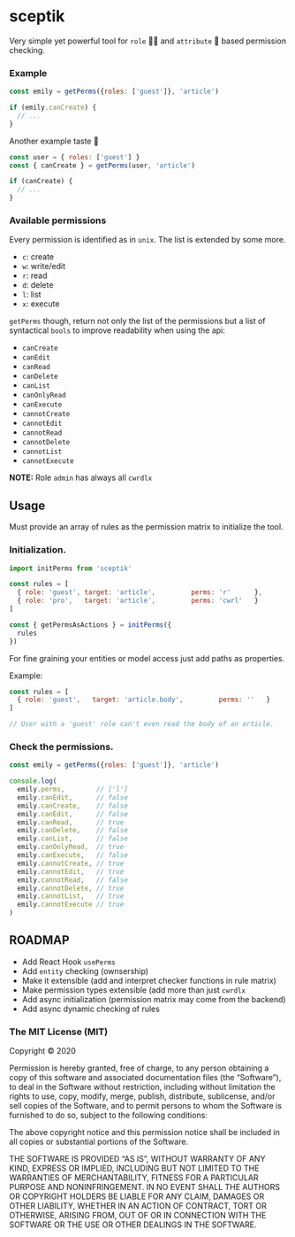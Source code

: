 #  sceptik

Very simple yet powerful tool for `role` 👩‍💻 and `attribute` 👀 based permission checking.

### Example

```js
const emily = getPerms({roles: ['guest']}, 'article')

if (emily.canCreate) {
  // ...
}
```

Another example taste 🍬

```js
const user = { roles: ['guest'] }
const { canCreate } = getPerms(user, 'article')

if (canCreate) {
  // ...
}
```

### Available permissions

Every permission is identified as in `unix`. The list is extended by some more.

 - `c`: create
 - `w`: write/edit
 - `r`: read
 - `d`: delete
 - `l`: list
 - `x`: execute

`getPerms` though, return not only the list of the permissions but a list of syntactical `bools` to improve readability when using the api:

- `canCreate`
- `canEdit`
- `canRead`
- `canDelete`
- `canList`
- `canOnlyRead`
- `canExecute` 
- `cannotCreate`
- `cannotEdit`
- `cannotRead`
- `cannotDelete`
- `cannotList`
- `cannotExecute`

**NOTE:** Role `admin` has always all `cwrdlx`

## Usage

Must provide an array of rules as the permission matrix to initialize the tool.

### Initialization.

```js
import initPerms from 'sceptik'

const rules = [
  { role: 'guest', target: 'article',         perms: 'r'      },
  { role: 'pro',   target: 'article',         perms: 'cwrl'   }
] 

const { getPermsAsActions } = initPerms({
  rules
})
```

For fine graining your entities or model access just add paths as properties. 

Example:

```js
const rules = [
  { role: 'guest',   target: 'article.body',         perms: ''   }
]

// User with a 'guest' role can't even read the body of an article.
```


### Check the permissions.

```js
const emily = getPerms({roles: ['guest']}, 'article')

console.log(
  emily.perms,        // ['l']
  emily.canEdit,      // false
  emily.canCreate,    // false
  emily.canEdit,      // false
  emily.canRead,      // true
  emily.canDelete,    // false
  emily.canList,      // false
  emily.canOnlyRead,  // true
  emily.canExecute,   // false
  emily.cannotCreate, // true 
  emily.cannotEdit,   // true
  emily.cannotRead,   // false
  emily.cannotDelete, // true
  emily.cannotList,   // true
  emily.cannotExecute // true
)
```

## ROADMAP

- Add React Hook `usePerms`
- Add `entity` checking (ownsership)
- Make it extensible (add and interpret checker functions in rule matrix)
- Make permission types extensible (add more than just `cwrdlx`
- Add async initialization (permission matrix may come from the backend)
- Add async dynamic checking of rules

### The MIT License (MIT)

Copyright © 2020 <copyright holders>

Permission is hereby granted, free of charge, to any person obtaining a copy of this software and associated documentation files (the “Software”), to deal in the Software without restriction, including without limitation the rights to use, copy, modify, merge, publish, distribute, sublicense, and/or sell copies of the Software, and to permit persons to whom the Software is furnished to do so, subject to the following conditions:

The above copyright notice and this permission notice shall be included in all copies or substantial portions of the Software.

THE SOFTWARE IS PROVIDED “AS IS”, WITHOUT WARRANTY OF ANY KIND, EXPRESS OR IMPLIED, INCLUDING BUT NOT LIMITED TO THE WARRANTIES OF MERCHANTABILITY, FITNESS FOR A PARTICULAR PURPOSE AND NONINFRINGEMENT. IN NO EVENT SHALL THE AUTHORS OR COPYRIGHT HOLDERS BE LIABLE FOR ANY CLAIM, DAMAGES OR OTHER LIABILITY, WHETHER IN AN ACTION OF CONTRACT, TORT OR OTHERWISE, ARISING FROM, OUT OF OR IN CONNECTION WITH THE SOFTWARE OR THE USE OR OTHER DEALINGS IN THE SOFTWARE.
